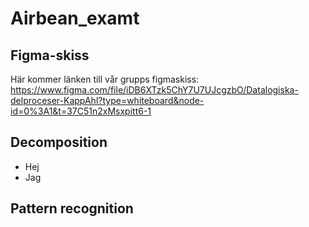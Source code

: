 # Airbean_examt

## Figma-skiss
Här kommer länken till vår grupps figmaskiss: https://www.figma.com/file/iDB6XTzk5ChY7U7UJcgzbO/Datalogiska-delproceser-KappAhl?type=whiteboard&node-id=0%3A1&t=37C51n2xMsxpitt6-1

## Decomposition

* Hej
* Jag
## Pattern recognition
